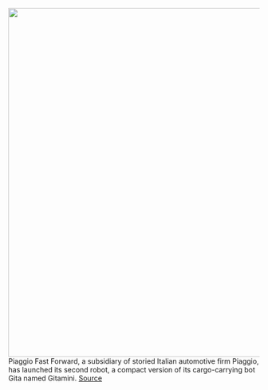 <img src='https://cdn.vox-cdn.com/thumbor/dFATySiXJiCdU4RXXgX9aRxg8Ns=/0x0:6582x4388/1200x0/filters:focal(0x0:6582x4388):no_upscale()/cdn.vox-cdn.com/uploads/chorus_asset/file/22867230/459_GitaStudio_Lifestyles_31_edit.jpg' width='700px' /><br/>
Piaggio Fast Forward, a subsidiary of storied Italian automotive firm Piaggio, has launched its second robot, a compact version of its cargo-carrying bot Gita named Gitamini.
<a href='https://www.theverge.com/2021/9/22/22685649/gita-gitamini-cargo-carrying-robot-piaggio'> Source <a/>